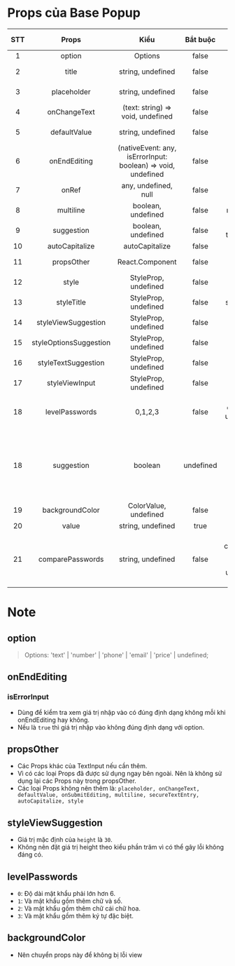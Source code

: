 # Props của Base Popup
| STT | Props | Kiểu | Bắt buộc | Mô tả | Giá trị mặc định
| :----:|:-------------:|:---------:|:-----------:|:------------------:|:------------------:|
| 1 | option | Options | false | options TextInput | text |
| 2 | title | string, undefined | false | title above TextInput | undefined |
| 3 | placeholder | string, undefined | false | placeholder TextInput | undefined |
| 4 | onChangeText | (text: string) => void, undefined | false | onChangeText TextInput | undefined |
| 5 | defaultValue | string, undefined | false | defaultValue TextInput | undefined |
| 6 | onEndEditing | (nativeEvent: any, isErrorInput: boolean) => void, undefined | false | onEndEditing TextInput | undefined |
| 7 | onRef | any, undefined, null | false | ref TextInput | |
| 8 | multiline | boolean, undefined | false | multiline TextInput | undefined |
| 9 | suggestion | boolean, undefined | false | if true, suggest table price is show | undefined |
| 10 | autoCapitalize | autoCapitalize | false | autoCapitalize | undefined |
| 11 | propsOther | React.Component<TextInputProps> | false | Props other TextInput | undefined |
| 12 | style | StyleProp<ViewStyle>, undefined | false |  style TextInput | undefined |
| 13 | styleTitle | StyleProp<TextStyle>, undefined | false | style title TextInput | undefined |
| 14 | styleViewSuggestion | StyleProp<ViewStyle>, undefined | false | style view suggestion | undefined |
| 15 | styleOptionsSuggestion | StyleProp<ViewStyle>, undefined | false | style options suggestion | undefined |
| 16 | styleTextSuggestion | StyleProp<TextStyle>, undefined | false | style text suggestion | undefined |
| 17 | styleViewInput | StyleProp<ViewStyle>, undefined | false | style view cover TextInput | undefined |
| 18 | levelPasswords | 0,1,2,3 | false | The level security of password. Only use when `option = 'password' | 0 |
| 18 | suggestion | boolean | undefined | false | show options suggestion if true. Only used when `option = price` | false |
| 19 | backgroundColor | ColorValue, undefined | false | background color of screen | #f0f0f0 |
| 20 | value | string, undefined | true | value TextInput | undefined |
| 21 | comparePasswords | string, undefined | false | value comparePasswords will compare with value input. Only use when `option = 'confirm`. | undefined
# Note
## option
> Options: 'text' | 'number' | 'phone' | 'email' | 'price' | undefined;
## onEndEditing
### isErrorInput
- Dùng để kiểm tra xem giá trị nhập vào có đúng định dạng không mỗi khi onEndEditing hay không.
- Nếu là `true` thì giá trị nhập vào không đúng định dạng với option.
## propsOther
- Các Props khác của TextInput nếu cần thêm.
- Vì có các loại Props đã được sử dụng ngay bên ngoài. Nên là không sử dụng lại các Props này trong propsOther.
- Các loại Props không nên thêm là: `placeholder, onChangeText, defaultValue, onSubmitEditing, multiline, secureTextEntry, autoCapitalize, style`
## styleViewSuggestion
- Giá trị mặc định của `height` là `30`.
- Không nên đặt giá trị height theo kiểu phần trăm vì có thể gây lỗi không đáng có.
## levelPasswords
- `0`: Độ dài mật khẩu phải lớn hơn 6.
- `1`: Và mật khẩu gồm thêm chữ và số.
- `2`: Và mật khẩu gồm thêm chữ cái chữ hoa.
- `3`: Và mật khẩu gồm thêm ký tự đặc biệt.
## backgroundColor
- Nên chuyển props này để không bị lỗi view


